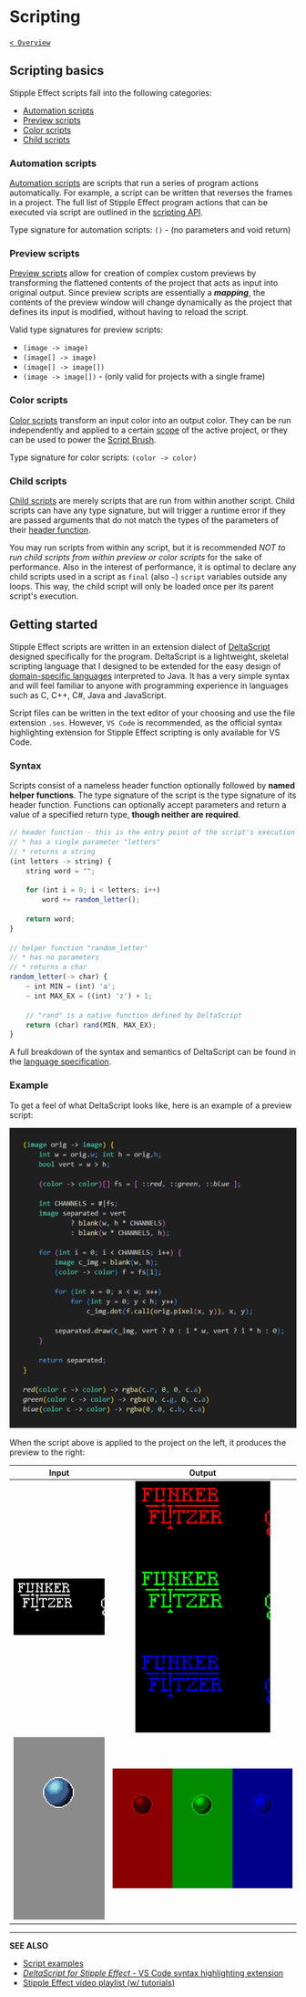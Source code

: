 # Scripting

[`< Overview`](./README.md)

<!-- What? -->

## Scripting basics

Stipple Effect scripts fall into the following categories:

* [Automation scripts](#automation-scripts)
* [Preview scripts](#preview-scripts)
* [Color scripts](#color-scripts)
* [Child scripts](#child-scripts)

### Automation scripts

[Automation scripts](automation-scripts.md) are scripts that run a series of program actions automatically. For example, a script can be written that reverses the frames in a project. The full list of Stipple Effect program actions that can be executed via script are outlined in the [scripting API](../api/).

Type signature for automation scripts: `()` - (no parameters and void return)

### Preview scripts

[Preview scripts](preview-scripts.md) allow for creation of complex custom previews by transforming the flattened contents of the project that acts as input into original output. Since preview scripts are essentially a __*mapping*__, the contents of the preview window will change dynamically as the project that defines its input is modified, without having to reload the script.

Valid type signatures for preview scripts:
* `(image -> image)`
* `(image[] -> image)`
* `(image[] -> image[])`
* `(image -> image[])` - (only valid for projects with a single frame)

### Color scripts

[Color scripts](./color-scripts.md) transform an input color into an output color. They can be run independently and applied to a certain [scope](./scope.md) of the active project, or they can be used to power the [Script Brush](./scripting-brush).

Type signature for color scripts: `(color -> color)`

### Child scripts

[Child scripts](./child-scripts.md) are merely scripts that are run from within another script. Child scripts can have any type signature, but will trigger a runtime error if they are passed arguments that do not match the types of the parameters of their [header function](#syntax).

You may run scripts from within any script, but it is recommended *NOT to run child scripts from within preview or color scripts* for the sake of performance. Also in the interest of performance, it is optimal to declare any child scripts used in a script as `final` (also `~`) `script` variables outside any loops. This way, the child script will only be loaded once per its parent script's execution.

<!-- How? -->

## Getting started

Stipple Effect scripts are written in an extension dialect of [DeltaScript](https://github.com/jbunke/deltascript) designed specifically for the program. DeltaScript is a lightweight, skeletal scripting language that I designed to be extended for the easy design of [domain-specific languages](https://en.wikipedia.org/wiki/Domain-specific_language) interpreted to Java. It has a very simple syntax and will feel familiar to anyone with programming experience in languages such as C, C++, C#, Java and JavaScript.

Script files can be written in the text editor of your choosing and use the file extension `.ses`. However, `VS Code` is recommended, as the official syntax highlighting extension for Stipple Effect scripting is only available for VS Code.

### Syntax

Scripts consist of a nameless header function optionally followed by **named helper functions**. The type signature of the script is the type signature of its header function. Functions can optionally accept parameters and return a value of a specified return type, **though neither are required**.

```js
// header function - this is the entry point of the script's execution
// * has a single parameter "letters"
// * returns a string
(int letters -> string) {
    string word = "";

    for (int i = 0; i < letters; i++)
        word += random_letter();

    return word;
}

// helper function "random_letter"
// * has no parameters
// * returns a char
random_letter(-> char) {
    ~ int MIN = (int) 'a';
    ~ int MAX_EX = ((int) 'z') + 1;

    // "rand" is a native function defined by DeltaScript
    return (char) rand(MIN, MAX_EX);
}
```

A full breakdown of the syntax and semantics of DeltaScript can be found in the [language specification](https://github.com/jbunke/deltascript/blob/master/docs/lang-spec.md).

### Example

To get a feel of what DeltaScript looks like, here is an example of a preview script:

<!-- TODO - replace asset with valid DeltaScript code -->
![Script example](./assets/code-example.png)

When the script above is applied to the project on the left, it produces the preview to the right:

| Input | Output |
| :---: | :----: |
| ![Input](./assets/running.gif) | ![Output](./assets/running-channels.gif) |
| ![Input](./assets/bouncing-ball.gif) | ![Output](./assets/bouncing-ball-channels.gif) |

___

**SEE ALSO**

* [Script examples](https://github.com/jbunke/se-script-examples)
* [*DeltaScript for Stipple Effect* - VS Code syntax highlighting extension](https://marketplace.visualstudio.com/items?itemName=jordanbunke.deltascript-for-stipple-effect)
* [Stipple Effect video playlist (w/ tutorials)](https://www.youtube.com/playlist?list=PLy71S74rTLnPEwYYtAXvh2er8QBvWIwRL)
